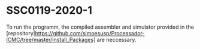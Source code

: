 # SSC0119-2020-1
To run the programm, the compiled assembler and simulator provided in the [repository|https://github.com/simoesusp/Processador-ICMC/tree/master/Install_Packages] are neccessary.
